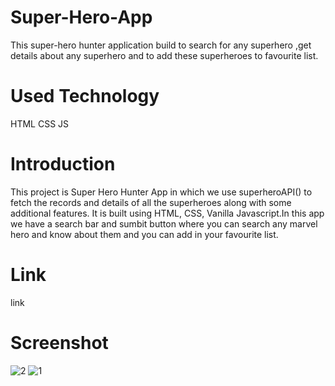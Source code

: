 # Super-Hero-App
This super-hero hunter application build to search for any superhero ,get details about any superhero and to add these superheroes to favourite list.
# Used Technology
HTML CSS JS
# Introduction
This project is Super Hero Hunter App in which we use superheroAPI() to fetch the records and details of all the superheroes along with some additional features. It is built using HTML, CSS, Vanilla Javascript.In this app we have a search bar and sumbit button where you can search any marvel hero and know about them and you can add in your favourite list.
# Link
link 
# Screenshot
![2](https://github.com/Pranay7-kr/Super-Hero-App/assets/122045703/6379f63c-53da-42ba-82c5-fc2a81e65b70)
![1](https://github.com/Pranay7-kr/Super-Hero-App/assets/122045703/3cf9133b-1158-4410-a253-7c182b6fb9aa)

